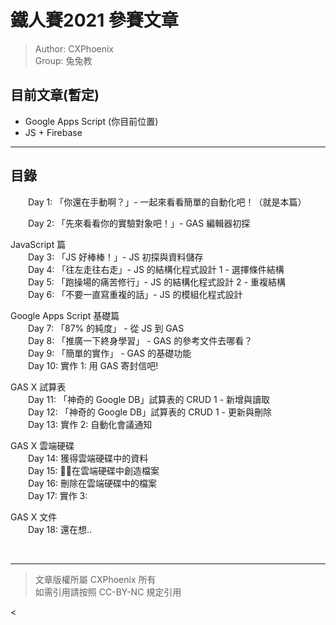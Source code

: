 # 鐵人賽2021 參賽文章

> Author: CXPhoenix\
> Group: 兔兔教

## 目前文章(暫定)
* Google Apps Script (你目前位置)
* JS + Firebase

---

## **目錄**

&emsp;&emsp;Day 1: 「你還在手動啊？」- 一起來看看簡單的自動化吧！（就是本篇）

&emsp;&emsp;Day 2: 「先來看看你的實驗對象吧！」- GAS 編輯器初探

JavaScript 篇\
&emsp;&emsp;Day 3: 「JS 好棒棒！」- JS 初探與資料儲存\
&emsp;&emsp;Day 4: 「往左走往右走」- JS 的結構化程式設計 1 - 選擇條件結構\
&emsp;&emsp;Day 5: 「跑操場的痛苦修行」- JS 的結構化程式設計 2 - 重複結構\
&emsp;&emsp;Day 6: 「不要一直寫重複的話」- JS 的模組化程式設計

Google Apps Script 基礎篇\
&emsp;&emsp;Day 7: 「87% 的純度」 - 從 JS 到 GAS\
&emsp;&emsp;Day 8: 「推廣一下終身學習」 - GAS 的參考文件去哪看？\
&emsp;&emsp;Day 9: 「簡單的實作」 - GAS 的基礎功能\
&emsp;&emsp;Day 10: 實作 1: 用 GAS 寄封信吧!

GAS X 試算表\
&emsp;&emsp;Day 11: 「神奇的 Google DB」試算表的 CRUD 1 - 新增與讀取\
&emsp;&emsp;Day 12: 「神奇的 Google DB」試算表的 CRUD 1 - 更新與刪除\
&emsp;&emsp;Day 13: 實作 2: 自動化會議通知

GAS X 雲端硬碟\
&emsp;&emsp;Day 14: 獲得雲端硬碟中的資料\
&emsp;&emsp;Day 15: 在雲端硬碟中創造檔案\
&emsp;&emsp;Day 16: 刪除在雲端硬碟中的檔案\
&emsp;&emsp;Day 17: 實作 3: 

GAS X 文件\
&emsp;&emsp;Day 18: 還在想..

<br>

---


> 文章版權所屬 CXPhoenix 所有\
> 如需引用請按照 CC-BY-NC 規定引用

<
